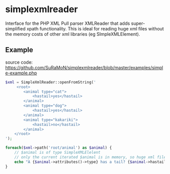 simplexmlreader
===============

Interface for the PHP XML Pull parser XMLReader that adds super-simplified xpath functionality. This is ideal for reading huge xml files without the memory costs of other xml libraries (eg SImpleXMLElement).


Example
-------

source code: https://github.com/SuRaMoN/simplexmlreader/blob/master/examples/simple-example.php

```php
$xml = SimpleXmlReader::openFromString('
	 <root>
		<animal type="cat">
			<hastail>yes</hastail>
		</animal>
		<animal type="dog">
			<hastail>yes</hastail>
		</animal>
		<animal type="kakariki">
			<hastail>no</hastail>
		</animal>
	</root>
');

foreach($xml->path('root/animal') as $animal) {
	// $animal is of type SimpleXMLElelent
	// only the current iterated $animal is in memory, so huge xml files can be read, without much memory consumption
	echo "A {$animal->attributes()->type} has a tail? {$animal->hastail}!\n";
} 
```
